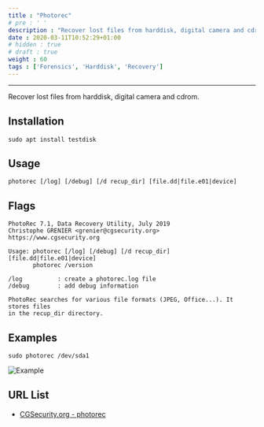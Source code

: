 ```yaml
---
title : "Photorec"
# pre : ' '
description : "Recover lost files from harddisk, digital camera and cdrom."
date : 2020-03-11T10:52:29+01:00
# hidden : true
# draft : true
weight : 60
tags : ['Forensics', 'Harddisk', 'Recovery']
---
```


---

Recover lost files from harddisk, digital camera and cdrom.

## Installation

```plain
sudo apt install testdisk
```

## Usage

```plain
photorec [/log] [/debug] [/d recup_dir] [file.dd|file.e01|device]
```

## Flags

```plain
PhotoRec 7.1, Data Recovery Utility, July 2019
Christophe GRENIER <grenier@cgsecurity.org>
https://www.cgsecurity.org

Usage: photorec [/log] [/debug] [/d recup_dir] [file.dd|file.e01|device]
       photorec /version

/log          : create a photorec.log file
/debug        : add debug information

PhotoRec searches for various file formats (JPEG, Office...). It stores files
in the recup_dir directory.
```

## Examples

```plain
sudo photorec /dev/sda1
```

![Example](images/example.png)

## URL List

- [CGSecurity.org - photorec](https://www.cgsecurity.org/wiki/PhotoRec)
